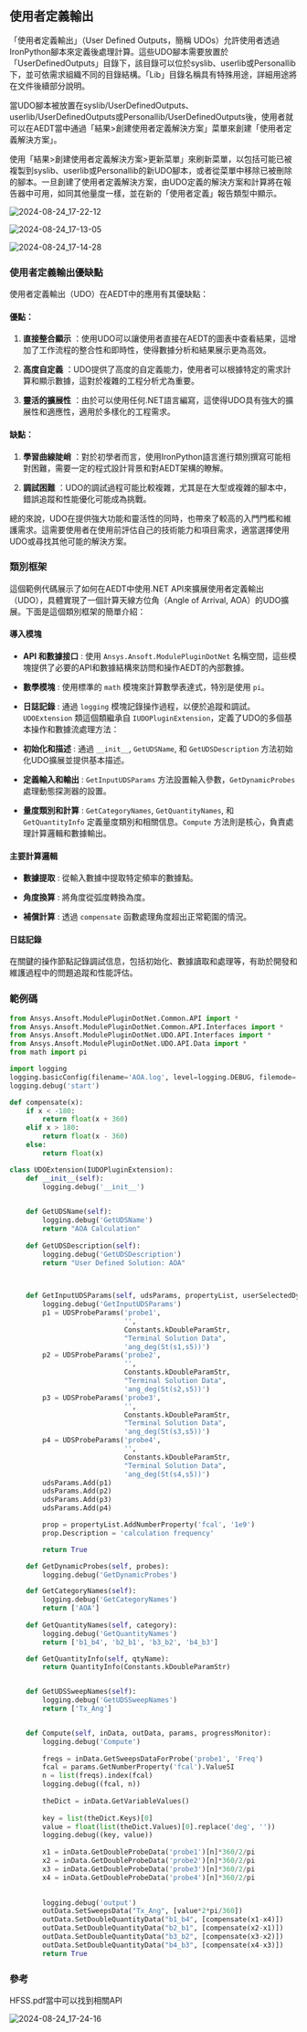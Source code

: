 使用者定義輸出
---

「使用者定義輸出」（User Defined Outputs，簡稱 UDOs）允許使用者透過IronPython腳本來定義後處理計算。這些UDO腳本需要放置於「UserDefinedOutputs」目錄下，該目錄可以位於syslib、userlib或Personallib下，並可依需求組織不同的目錄結構。「Lib」目錄名稱具有特殊用途，詳細用途將在文件後續部分說明。

當UDO腳本被放置在syslib/UserDefinedOutputs、userlib/UserDefinedOutputs或Personallib/UserDefinedOutputs後，使用者就可以在AEDT當中通過「結果>創建使用者定義解決方案」菜單來創建「使用者定義解決方案」。

使用「結果>創建使用者定義解決方案>更新菜單」來刷新菜單，以包括可能已被複製到syslib、userlib或Personallib的新UDO腳本，或者從菜單中移除已被刪除的腳本。一旦創建了使用者定義解決方案，由UDO定義的解決方案和計算將在報告器中可用，如同其他量度一樣，並在新的「使用者定義」報告類型中顯示。

![2024-08-24_17-22-12](/assets/2024-08-24_17-22-12.png)

![2024-08-24_17-13-05](/assets/2024-08-24_17-13-05.png)

![2024-08-24_17-14-28](/assets/2024-08-24_17-14-28.png)


### 使用者定義輸出優缺點
使用者定義輸出（UDO）在AEDT中的應用有其優缺點：

#### 優點： 
 
1. **直接整合顯示** ：使用UDO可以讓使用者直接在AEDT的圖表中查看結果，這增加了工作流程的整合性和即時性，使得數據分析和結果展示更為高效。
 
2. **高度自定義** ：UDO提供了高度的自定義能力，使用者可以根據特定的需求計算和顯示數據，這對於複雜的工程分析尤為重要。
 
3. **靈活的擴展性** ：由於可以使用任何.NET語言編寫，這使得UDO具有強大的擴展性和適應性，適用於多樣化的工程需求。

#### 缺點： 
 
1. **學習曲線陡峭** ：對於初學者而言，使用IronPython語言進行類別撰寫可能相對困難，需要一定的程式設計背景和對AEDT架構的瞭解。
 
2. **調試困難** ：UDO的調試過程可能比較複雜，尤其是在大型或複雜的腳本中，錯誤追蹤和性能優化可能成為挑戰。

總的來說，UDO在提供強大功能和靈活性的同時，也帶來了較高的入門門檻和維護需求。這需要使用者在使用前評估自己的技術能力和項目需求，適當選擇使用UDO或尋找其他可能的解決方案。

### 類別框架
這個範例代碼展示了如何在AEDT中使用.NET API來擴展使用者定義輸出（UDO），具體實現了一個計算天線方位角（Angle of Arrival, AOA）的UDO擴展。下面是這個類別框架的簡單介紹：

#### 導入模塊 
 
- **API 和數據接口** : 使用 `Ansys.Ansoft.ModulePluginDotNet` 名稱空間，這些模塊提供了必要的API和數據結構來訪問和操作AEDT的內部數據。
 
- **數學模塊** : 使用標準的 `math` 模塊來計算數學表達式，特別是使用 `pi`。
 
- **日誌記錄** : 通過 `logging` 模塊記錄操作過程，以便於追蹤和調試。
`UDOExtension` 類這個類繼承自 `IUDOPluginExtension`，定義了UDO的多個基本操作和數據流處理方法： 
- **初始化和描述** : 通過 `__init__`, `GetUDSName`, 和 `GetUDSDescription` 方法初始化UDO擴展並提供基本描述。
 
- **定義輸入和輸出** : `GetInputUDSParams` 方法設置輸入參數，`GetDynamicProbes` 處理動態探測器的設置。
 
- **量度類別和計算** : `GetCategoryNames`, `GetQuantityNames`, 和 `GetQuantityInfo` 定義量度類別和相關信息。`Compute` 方法則是核心，負責處理計算邏輯和數據輸出。

#### 主要計算邏輯 
 
- **數據提取** : 從輸入數據中提取特定頻率的數據點。
 
- **角度換算** : 將角度從弧度轉換為度。
 
- **補償計算** : 透過 `compensate` 函數處理角度超出正常範圍的情況。

#### 日誌記錄 
在關鍵的操作節點記錄調試信息，包括初始化、數據讀取和處理等，有助於開發和維護過程中的問題追蹤和性能評估。

### 範例碼
```python
from Ansys.Ansoft.ModulePluginDotNet.Common.API import *
from Ansys.Ansoft.ModulePluginDotNet.Common.API.Interfaces import *
from Ansys.Ansoft.ModulePluginDotNet.UDO.API.Interfaces import * 
from Ansys.Ansoft.ModulePluginDotNet.UDO.API.Data import *
from math import pi

import logging
logging.basicConfig(filename='AOA.log', level=logging.DEBUG, filemode='a')
logging.debug('start')

def compensate(x):
    if x < -180:
        return float(x + 360)
    elif x > 180:
        return float(x - 360)
    else:
        return float(x)

class UDOExtension(IUDOPluginExtension):
    def __init__(self):
        logging.debug('__init__')

    
    def GetUDSName(self):
        logging.debug('GetUDSName')
        return "AOA Calculation"
    
    def GetUDSDescription(self):
        logging.debug('GetUDSDescription')
        return "User Defined Solution: AOA"


    
    def GetInputUDSParams(self, udsParams, propertyList, userSelectedDynamicProbes):
        logging.debug('GetInputUDSParams')   
        p1 = UDSProbeParams('probe1',
                            '',
                            Constants.kDoubleParamStr,
                            "Terminal Solution Data",
                            'ang_deg(St(s1,s5))')
        p2 = UDSProbeParams('probe2',
                            '',
                            Constants.kDoubleParamStr,
                            "Terminal Solution Data",
                            'ang_deg(St(s2,s5))')
        p3 = UDSProbeParams('probe3',
                            '',
                            Constants.kDoubleParamStr,
                            "Terminal Solution Data",
                            'ang_deg(St(s3,s5))')
        p4 = UDSProbeParams('probe4',
                            '',
                            Constants.kDoubleParamStr,
                            "Terminal Solution Data",
                            'ang_deg(St(s4,s5))')
        udsParams.Add(p1)
        udsParams.Add(p2)
        udsParams.Add(p3)
        udsParams.Add(p4)

        prop = propertyList.AddNumberProperty('fcal', '1e9')
        prop.Description = 'calculation frequency'

        return True

    def GetDynamicProbes(self, probes):
        logging.debug('GetDynamicProbes')

    def GetCategoryNames(self):  
        logging.debug('GetCategoryNames')           
        return ['AOA']
    
    def GetQuantityNames(self, category):
        logging.debug('GetQuantityNames')  
        return ['b1_b4', 'b2_b1', 'b3_b2', 'b4_b3']

    def GetQuantityInfo(self, qtyName):
        return QuantityInfo(Constants.kDoubleParamStr)


    def GetUDSSweepNames(self):
        logging.debug('GetUDSSweepNames')        
        return ['Tx_Ang']


    def Compute(self, inData, outData, params, progressMonitor):
        logging.debug('Compute')
        
        freqs = inData.GetSweepsDataForProbe('probe1', 'Freq')
        fcal = params.GetNumberProperty('fcal').ValueSI
        n = list(freqs).index(fcal)
        logging.debug((fcal, n))
        
        theDict = inData.GetVariableValues()
        
        key = list(theDict.Keys)[0]
        value = float(list(theDict.Values)[0].replace('deg', ''))
        logging.debug((key, value))
        
        x1 = inData.GetDoubleProbeData('probe1')[n]*360/2/pi
        x2 = inData.GetDoubleProbeData('probe2')[n]*360/2/pi
        x3 = inData.GetDoubleProbeData('probe3')[n]*360/2/pi
        x4 = inData.GetDoubleProbeData('probe4')[n]*360/2/pi
        

        logging.debug('output')
        outData.SetSweepsData("Tx_Ang", [value*2*pi/360])
        outData.SetDoubleQuantityData("b1_b4", [compensate(x1-x4)])
        outData.SetDoubleQuantityData("b2_b1", [compensate(x2-x1)])
        outData.SetDoubleQuantityData("b3_b2", [compensate(x3-x2)])
        outData.SetDoubleQuantityData("b4_b3", [compensate(x4-x3)])
        return True
```

### 參考
HFSS.pdf當中可以找到相關API

![2024-08-24_17-24-16](/assets/2024-08-24_17-24-16.png)